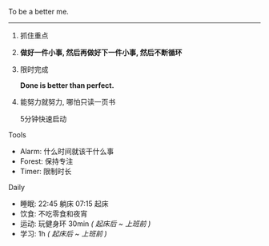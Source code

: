 To be a better me.

---

<!-- Guidelines -->

1.  抓住重点

1.  **做好一件小事, 然后再做好下一件小事, 然后不断循环**

1.  限时完成

    **Done is better than perfect.**

1.  能努力就努力, 哪怕只读一页书

    5分钟快速启动

Tools

- Alarm: 什么时间就该干什么事
- Forest: 保持专注
- Timer: 限制时长

Daily

- 睡眠: 22:45 躺床 07:15 起床
- 饮食: 不吃零食和夜宵
- 运动: 玩健身环 30min _( 起床后 ~ 上班前 )_
- 学习: 1h _( 起床后 ~ 上班前 )_
